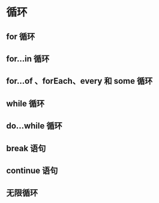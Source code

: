 # 循环

## for 循环

## for...in 循环

## for…of 、forEach、every 和 some 循环

## while 循环

## do...while 循环

## break 语句

## continue 语句

## 无限循环